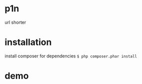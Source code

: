# p1n
url shorter


# installation
install composer for dependencies
`$ php composer.phar install`

# demo



